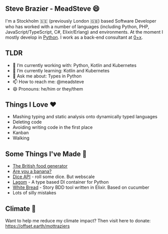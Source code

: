 ## Steve Brazier - MeadSteve 😄
I'm a Stockholm 🇸🇪 (previously London 🇬🇧) based Software Developer who has worked with a number of languages (including Python, PHP, JavaScript/TypeScript, C#, Elixir/Erlang) and environments. At the moment I mostly develop in [Python](https://blog.meadsteve.dev/python/). I work as a back-end consultant at [0+x](https://0x.se/).

## TLDR

- 🔭 I’m currently working with: Python, Kotlin and Kubernetes
- 🌱 I’m currently learning: Kotlin and Kubernetes
- 💬 Ask me about: Types in Python
- 📫 How to reach me: @meadsteve
- 😄 Pronouns: he/him or they/them

## Things I Love ❤️
* Mashing typing and static analysis onto dynamically typed languages
* Deleting code
* Avoiding writing code in the first place
* Kanban
* Walking

## Some Things I've Made 🔧
* [The British food generator](https://british-food-generator.herokuapp.com)
* [Are you a banana?](https://banana.meadsteve.dev)
* [Dice API](http://roll.diceapi.com/) - roll some dice. But webscale
* [Lagom](https://github.com/meadsteve/lagom) - A type based DI container for Python
* [White Bread](https://github.com/meadsteve/white-bread) - Story BDD tool written in Elixir. Based on cucumber
* Lots of silly mistakes

## Climate 🌱
Want to help me reduce my climate impact? Then visit here to donate: https://offset.earth/mottraziers
